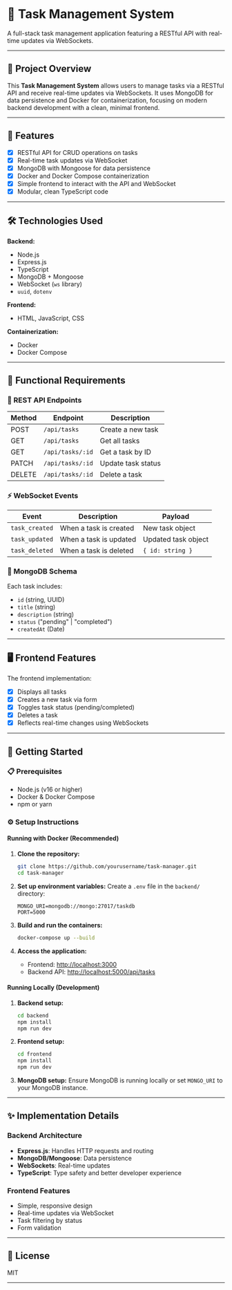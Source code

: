 # 🚀 Task Management System

A full-stack task management application featuring a RESTful API with real-time updates via WebSockets.

---

## 📌 Project Overview

This **Task Management System** allows users to manage tasks via a RESTful API and receive real-time updates via WebSockets. It uses MongoDB for data persistence and Docker for containerization, focusing on modern backend development with a clean, minimal frontend.

---

## 🎯 Features

- [x] RESTful API for CRUD operations on tasks
- [x] Real-time task updates via WebSocket
- [x] MongoDB with Mongoose for data persistence
- [x] Docker and Docker Compose containerization
- [x] Simple frontend to interact with the API and WebSocket
- [x] Modular, clean TypeScript code

---

## 🛠️ Technologies Used

**Backend:**
- Node.js
- Express.js
- TypeScript
- MongoDB + Mongoose
- WebSocket (`ws` library)
- `uuid`, `dotenv`

**Frontend:**
- HTML, JavaScript, CSS

**Containerization:**
- Docker
- Docker Compose

---

## 🔧 Functional Requirements

### 📡 REST API Endpoints

| Method | Endpoint         | Description        |
| ------ | ---------------- | ------------------ |
| POST   | `/api/tasks`     | Create a new task  |
| GET    | `/api/tasks`     | Get all tasks      |
| GET    | `/api/tasks/:id` | Get a task by ID   |
| PATCH  | `/api/tasks/:id` | Update task status |
| DELETE | `/api/tasks/:id` | Delete a task      |

### ⚡ WebSocket Events

| Event          | Description            | Payload             |
| -------------- | ---------------------- | ------------------- |
| `task_created` | When a task is created | New task object     |
| `task_updated` | When a task is updated | Updated task object |
| `task_deleted` | When a task is deleted | `{ id: string }`    |

### 🧾 MongoDB Schema

Each task includes:

- `id` (string, UUID)
- `title` (string)
- `description` (string)
- `status` ("pending" | "completed")
- `createdAt` (Date)

---

## 🖥️ Frontend Features

The frontend implementation:

- [x] Displays all tasks
- [x] Creates a new task via form
- [x] Toggles task status (pending/completed)
- [x] Deletes a task
- [x] Reflects real-time changes using WebSockets

---

## 🚀 Getting Started

### 📋 Prerequisites

- Node.js (v16 or higher)
- Docker & Docker Compose
- npm or yarn

### ⚙️ Setup Instructions

#### Running with Docker (Recommended)

1. **Clone the repository:**

   ```bash
   git clone https://github.com/yourusername/task-manager.git
   cd task-manager
   ```

2. **Set up environment variables:**
   Create a `.env` file in the `backend/` directory:

   ```
   MONGO_URI=mongodb://mongo:27017/taskdb
   PORT=5000
   ```

3. **Build and run the containers:**

   ```bash
   docker-compose up --build
   ```

4. **Access the application:**
   - Frontend: [http://localhost:3000](http://localhost:3000)
   - Backend API: [http://localhost:5000/api/tasks](http://localhost:5000/api/tasks)

#### Running Locally (Development)

1. **Backend setup:**

   ```bash
   cd backend
   npm install
   npm run dev
   ```

2. **Frontend setup:**

   ```bash
   cd frontend
   npm install
   npm run dev
   ```

3. **MongoDB setup:**
   Ensure MongoDB is running locally or set `MONGO_URI` to your MongoDB instance.

---

## ✨ Implementation Details

### Backend Architecture

- **Express.js**: Handles HTTP requests and routing
- **MongoDB/Mongoose**: Data persistence
- **WebSockets**: Real-time updates
- **TypeScript**: Type safety and better developer experience

### Frontend Features

- Simple, responsive design
- Real-time updates via WebSocket
- Task filtering by status
- Form validation

---

## 📝 License

MIT

---

